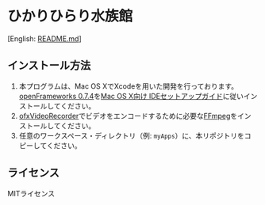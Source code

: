 # ひかりひらり水族館

[English: [README.md](./README.md)]

## インストール方法

1. 本プログラムは、Mac OS XでXcodeを用いた開発を行っております。[openFrameworks 0.7.4](http://www.openframeworks.cc/download/older.html)を[Mac OS X向け IDEセットアップガイド](http://www.openframeworks.cc/setup/xcode/)に従いインストールしてください。
2. [ofxVideoRecorder](https://github.com/timscaffidi/ofxVideoRecorder)でビデオをエンコードするために必要な[FFmpeg](http://ffmpeg.org/)をインストールしてください。
3. 任意のワークスペース・ディレクトリ（例: `myApps`）に、本リポジトリをコピーしてください。

## ライセンス

MITライセンス
